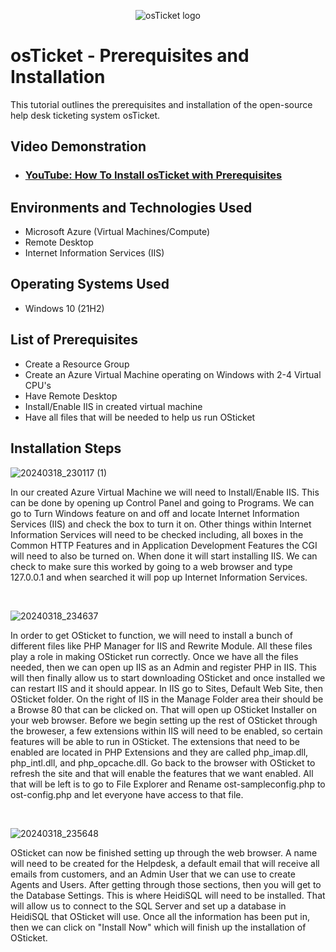 <p align="center">
<img src="https://i.imgur.com/Clzj7Xs.png" alt="osTicket logo"/>
</p>

<h1>osTicket - Prerequisites and Installation</h1>
This tutorial outlines the prerequisites and installation of the open-source help desk ticketing system osTicket.<br />


<h2>Video Demonstration</h2>

- ### [YouTube: How To Install osTicket with Prerequisites](https://www.youtube.com/watch?v=dEvGaxOgqf0)

<h2>Environments and Technologies Used</h2>

- Microsoft Azure (Virtual Machines/Compute)
- Remote Desktop
- Internet Information Services (IIS)

<h2>Operating Systems Used </h2>

- Windows 10</b> (21H2)

<h2>List of Prerequisites</h2>

- Create a Resource Group
- Create an Azure Virtual Machine operating on Windows with 2-4 Virtual CPU's
- Have Remote Desktop
- Install/Enable IIS in created virtual machine
- Have all files that will be needed to help us run OSticket

<h2>Installation Steps</h2>

![20240318_230117 (1)](https://github.com/tylermartin12368/osticket-prereqs/assets/161632103/981c9ace-8b10-4039-a90e-6a192eda83af)
</p>
<p>
In our created Azure Virtual Machine we will need to Install/Enable IIS. This can be done by opening up Control Panel and going to Programs. We can go to Turn Windows feature on and off and locate Internet Information Services (IIS) and check the box to turn it on. Other things within Internet Information Services will need to be checked including, all boxes in the Common HTTP Features and in Application Development Features the CGI will need to also be turned on. When done it will start installing IIS. We can check to make sure this worked by going to a web browser and type 127.0.0.1 and when searched it will pop up Internet Information Services.  
</p>
<br />

![20240318_234637](https://github.com/tylermartin12368/osticket-prereqs/assets/161632103/07553459-b933-41d6-be30-c097af495c9a)
</p>
<p>
In order to get OSticket to function, we will need to install a bunch of different files like PHP Manager for IIS and Rewrite Module. All these files play a role in making OSticket run correctly. Once we have all the files needed, then we can open up IIS as an Admin and register PHP in IIS. This will then finally allow us to start downloading OSticket and once installed we can restart IIS and it should appear. In IIS go to Sites, Default Web Site, then OSticket folder. On the right of IIS in the Manage Folder area their should be a Browse 80 that can be clicked on. That will open up OSticket Installer on your web browser. Before we begin setting up the rest of OSticket through the broweser, a few extensions within IIS will need to be enabled, so certain features will be able to run in OSticket. The extensions that need to be enabled are located in PHP Extensions and they are called php_imap.dll, php_intl.dll, and php_opcache.dll. Go back to the browser with OSticket to refresh the site and that will enable the features that we want enabled. All that will be left is to go to File Explorer and Rename ost-sampleconfig.php to ost-config.php and let everyone have access to that file.  
</p>
<br />

![20240318_235648](https://github.com/tylermartin12368/osticket-prereqs/assets/161632103/8f9a88c8-1830-4092-b499-86d92c9e54cb)
</p>
<p>
OSticket can now be finished setting up through the web browser. A name will need to be created for the Helpdesk, a default email that will receive all emails from customers, and an Admin User that we can use to create Agents and Users. After getting through those sections, then you will get to the Database Settings. This is where HeidiSQL will need to be installed. That will allow us to connect to the SQL Server and set up a database in HeidiSQL that OSticket will use. Once all the information has been put in, then we can click on "Install Now" which will finish up the installation of OSticket.   
</p>
<br />
